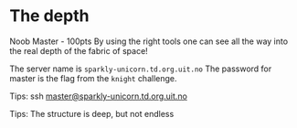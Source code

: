 # The depth
Noob Master - 100pts
By using the right tools one can see all the way into the real depth of the fabric of space!

The server name is `sparkly-unicorn.td.org.uit.no` The password for master is the flag from the `knight` challenge.


Tips: ssh master@sparkly-unicorn.td.org.uit.no

Tips: The structure is deep, but not endless


